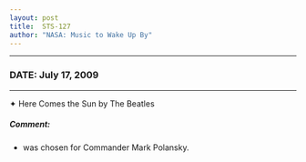 ```yaml
---
layout: post
title:  STS-127
author: "NASA: Music to Wake Up By"
---
```


----
### DATE: July 17, 2009
----
✦ Here Comes the Sun by The Beatles

##### Comment:
* was chosen for Commander Mark Polansky.
